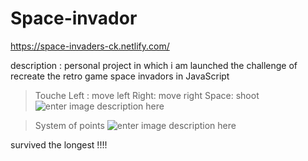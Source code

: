 # Space-invador
https://space-invaders-ck.netlify.com/

description : personal project in which i am launched the challenge of recreate the retro game space invadors in JavaScript

> Touche 
> Left : move left 
> Right: move right
> Space: shoot
![enter image description here](https://lh3.googleusercontent.com/MAAzWCzHxufnAtMFsTXoBBC1VM7Yg9z_WgmR_LQJpewQcDGLVfLQF91TIGLLuA7J1HZ__WEcOLCF "space - invaders")

> System of points
> ![enter image description here](https://lh3.googleusercontent.com/Dq7nhAmhGis5AMQL9OoH0ev85Gfl0wRYAh0HMXUzApuh6bBrbj8MIKYSfp5GrMh4kMvKA8CN0hnB "poin aliens")



survived the longest !!!!
